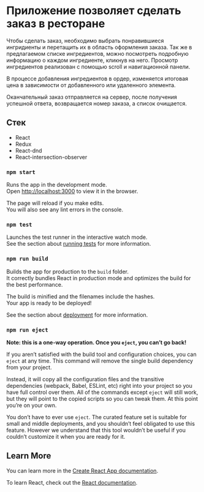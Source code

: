# Приложение позволяет сделать заказ в ресторане

Чтобы сделать заказ, необходимо выбрать понравившиеся ингридиенты и перетащить их в область оформления заказа. Так же в предлагаемом списке ингредиентов, можно посмотреть подробную информацию о каждом ингредиенте, кликнув на него. Просмотр ингредиентов реализован с помощью scroll и навигационной панели.

В процессе добавления ингредиентов в ордер, изменяется итоговая цена в зависимости от добавленного или удаленного элемента.

Оканчательный заказ отправляется на сервер, после получения успешной ответа, возвращается номер заказа, а список очищается.

## Стек

- React
- Redux
- React-dnd
- React-intersection-observer

### `npm start`

Runs the app in the development mode.\
Open [http://localhost:3000](http://localhost:3000) to view it in the browser.

The page will reload if you make edits.\
You will also see any lint errors in the console.

### `npm test`

Launches the test runner in the interactive watch mode.\
See the section about [running tests](https://facebook.github.io/create-react-app/docs/running-tests) for more information.

### `npm run build`

Builds the app for production to the `build` folder.\
It correctly bundles React in production mode and optimizes the build for the best performance.

The build is minified and the filenames include the hashes.\
Your app is ready to be deployed!

See the section about [deployment](https://facebook.github.io/create-react-app/docs/deployment) for more information.

### `npm run eject`

**Note: this is a one-way operation. Once you `eject`, you can’t go back!**

If you aren’t satisfied with the build tool and configuration choices, you can `eject` at any time. This command will remove the single build dependency from your project.

Instead, it will copy all the configuration files and the transitive dependencies (webpack, Babel, ESLint, etc) right into your project so you have full control over them. All of the commands except `eject` will still work, but they will point to the copied scripts so you can tweak them. At this point you’re on your own.

You don’t have to ever use `eject`. The curated feature set is suitable for small and middle deployments, and you shouldn’t feel obligated to use this feature. However we understand that this tool wouldn’t be useful if you couldn’t customize it when you are ready for it.

## Learn More

You can learn more in the [Create React App documentation](https://facebook.github.io/create-react-app/docs/getting-started).

To learn React, check out the [React documentation](https://reactjs.org/).
